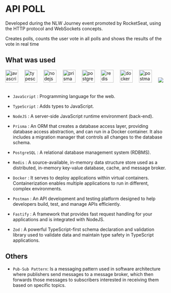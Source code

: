 # API POLL
<p> Developed during the NLW Journey event promoted by RocketSeat, using the HTTP protocol and WebSockets concepts.</p>
<p>Creates polls, counts the user vote in all polls and shows the results of the vote in real time</p>

<h2> What was used </h2>

<div align="left">
  <img src="https://cdn.jsdelivr.net/gh/devicons/devicon/icons/javascript/javascript-original.svg" height="40" alt="javascript logo"  />
  <img width="12" />
  <img src="https://cdn.jsdelivr.net/gh/devicons/devicon/icons/typescript/typescript-original.svg" height="40" alt="typescript logo"  />
  <img width="12" />
  <img src="https://cdn.jsdelivr.net/gh/devicons/devicon/icons/nodejs/nodejs-original.svg" height="40" alt="nodejs logo"  />
  <img width="12" />
  <img src="https://skillicons.dev/icons?i=prisma" height="40" alt="prisma logo"  />
  <img width="12" />
  <img src="https://cdn.jsdelivr.net/gh/devicons/devicon/icons/postgresql/postgresql-original.svg" height="40" alt="postgresql logo"  />
  <img width="12" />
  <img src="https://cdn.jsdelivr.net/gh/devicons/devicon/icons/redis/redis-original.svg" height="40" alt="redis logo"  />
  <img width="12" />
  <img src="https://cdn.jsdelivr.net/gh/devicons/devicon/icons/docker/docker-original.svg" height="40" alt="docker logo"  />
  <img width="12" />
  <img src="https://skillicons.dev/icons?i=postman" height="40" alt="postman logo"  />
  <img width="12" />
  <img src="https://img.shields.io/badge/fastify-%23000000.svg?style=for-the-badge&logo=fastify&logoColor=white" />
</div>
<br>

- `JavaScript` : Programming language for the web.
  
- `TypeScript` : Adds types to JavaScript.

-  `NodeJS` : A server-side JavaScript runtime environment (back-end).

-   `Prisma` : An ORM that creates a database access layer, providing database access abstraction, and can run in a Docker container. It also includes a migration manager that controls all changes to the database schema.

- `PostgreSQL` : A relational database management system (RDBMS).

- `Redis` : A source-available, in-memory data structure store used as a distributed, in-memory key-value database, cache, and message broker.

- `Docker` : It serves to deploy applications within virtual containers. Containerization enables multiple applications to run in different, complex environments.

- `Postman` : An API development and testing platform designed to help developers build, test, and manage APIs efficiently.

- `Fastify` : A framework that provides fast request handling for your applications and is integrated with NodeJS.

- `Zod` : A powerful TypeScript-first schema declaration and validation library used to validate data and maintain type safety in TypeScript applications.

## Others

- `Pub-Sub Pattern`: Is a messaging pattern used in software architecture where publishers send messages to a message broker, which then forwards those messages to subscribers interested in receiving them based on specific topics.
